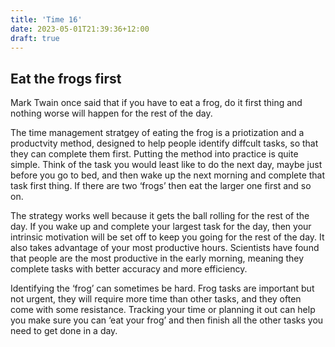 ```yaml
---
title: 'Time 16'
date: 2023-05-01T21:39:36+12:00
draft: true
---
```


## Eat the frogs first

Mark Twain once said that if you have to eat a frog, do it first thing and nothing worse will happen for the rest of the day.

The time management stratgey of eating the frog is a priotization and a productvity method, designed to help people identify diffcult tasks, so that they can complete them first. Putting the method into practice is quite simple. Think of the task you would least like to do the next day, maybe just before you go to bed, and then wake up the next morning and complete that task first thing. If there are two ‘frogs’ then eat the larger one first and so on.

The strategy works well because it gets the ball rolling for the rest of the day. If you wake up and complete your largest task for the day, then your intrinsic motivation will be set off to keep you going for the rest of the day. It also takes advantage of your most productive hours. Scientists have found that people are the most productive in the early morning, meaning they complete tasks with better accuracy and more efficiency.

Identifying the ‘frog’ can sometimes be hard. Frog tasks are important but not urgent, they will require more time than other tasks, and they often come with some resistance. Tracking your time or planning it out can help you make sure you can ‘eat your frog’ and then finish all the other tasks you need to get done in a day.
